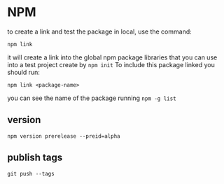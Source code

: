 # NPM

to create a link and test the package in local, use the command:

```
npm link
```

it will create a link into the global npm package libraries that you can use into a test project
create by `npm init`
To include this package linked you should run:

```
npm link <package-name>
```

you can see the name of the package running `npm -g list`

## version

```
npm version prerelease --preid=alpha
```

## publish tags

```
git push --tags
```
